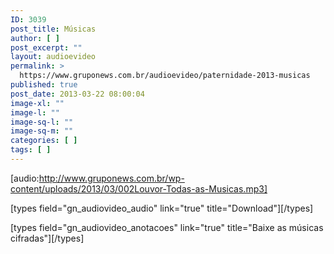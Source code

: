 ```yaml
---
ID: 3039
post_title: Músicas
author: [ ]
post_excerpt: ""
layout: audioevideo
permalink: >
  https://www.gruponews.com.br/audioevideo/paternidade-2013-musicas
published: true
post_date: 2013-03-22 08:00:04
image-xl: ""
image-l: ""
image-sq-l: ""
image-sq-m: ""
categories: [ ]
tags: [ ]
---
```

[audio:http://www.gruponews.com.br/wp-content/uploads/2013/03/002Louvor-Todas-as-Musicas.mp3]

[types field="gn_audiovideo_audio" link="true" title="Download"][/types]<br />

[types field="gn_audiovideo_anotacoes" link="true" title="Baixe as músicas cifradas"][/types]